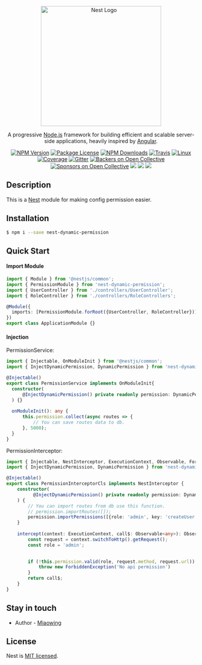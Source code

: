 <p align="center">
  <a href="http://nestjs.com/" target="blank"><img src="https://nestjs.com/img/logo_text.svg" width="320" alt="Nest Logo" /></a>
</p>

[travis-image]: https://api.travis-ci.org/nestjs/nest.svg?branch=master
[travis-url]: https://travis-ci.org/nestjs/nest
[linux-image]: https://img.shields.io/travis/nestjs/nest/master.svg?label=linux
[linux-url]: https://travis-ci.org/nestjs/nest
  
  <p align="center">A progressive <a href="http://nodejs.org" target="blank">Node.js</a> framework for building efficient and scalable server-side applications, heavily inspired by <a href="https://angular.io" target="blank">Angular</a>.</p>
    <p align="center">
<a href="https://www.npmjs.com/~nestjscore"><img src="https://img.shields.io/npm/v/@nestjs/core.svg" alt="NPM Version" /></a>
<a href="https://www.npmjs.com/~nestjscore"><img src="https://img.shields.io/npm/l/@nestjs/core.svg" alt="Package License" /></a>
<a href="https://www.npmjs.com/~nestjscore"><img src="https://img.shields.io/npm/dm/@nestjs/core.svg" alt="NPM Downloads" /></a>
<a href="https://travis-ci.org/nestjs/nest"><img src="https://api.travis-ci.org/nestjs/nest.svg?branch=master" alt="Travis" /></a>
<a href="https://travis-ci.org/nestjs/nest"><img src="https://img.shields.io/travis/nestjs/nest/master.svg?label=linux" alt="Linux" /></a>
<a href="https://coveralls.io/github/nestjs/nest?branch=master"><img src="https://coveralls.io/repos/github/nestjs/nest/badge.svg?branch=master#5" alt="Coverage" /></a>
<a href="https://gitter.im/nestjs/nestjs?utm_source=badge&utm_medium=badge&utm_campaign=pr-badge&utm_content=body_badge"><img src="https://badges.gitter.im/nestjs/nestjs.svg" alt="Gitter" /></a>
<a href="https://opencollective.com/nest#backer"><img src="https://opencollective.com/nest/backers/badge.svg" alt="Backers on Open Collective" /></a>
<a href="https://opencollective.com/nest#sponsor"><img src="https://opencollective.com/nest/sponsors/badge.svg" alt="Sponsors on Open Collective" /></a>
  <a href="https://paypal.me/kamilmysliwiec"><img src="https://img.shields.io/badge/Donate-PayPal-dc3d53.svg"/></a>
<img src="https://img.shields.io/badge/👌-Production Ready-78c7ff.svg"/>
  <a href="https://twitter.com/nestframework"><img src="https://img.shields.io/twitter/follow/nestframework.svg?style=social&label=Follow"></a>
</p>
  <!--[![Backers on Open Collective](https://opencollective.com/nest/backers/badge.svg)](https://opencollective.com/nest#backer)
  [![Sponsors on Open Collective](https://opencollective.com/nest/sponsors/badge.svg)](https://opencollective.com/nest#sponsor)-->

## Description

This is a [Nest](https://github.com/nestjs/nest) module for making config permission easier.

## Installation

```bash
$ npm i --save nest-dynamic-permission
```

## Quick Start

#### Import Module

```typescript
import { Module } from '@nestjs/common';
import { PermissionModule } from 'nest-dynamic-permission';
import { UserController } from './controllers/UserController';
import { RoleController } from './controllers/RoleControllers';

@Module({
  imports: [PermissionModule.forRoot({UserController, RoleController})],
})
export class ApplicationModule {}
```

#### Injection

PermissionService:

```typescript
import { Injectable, OnModuleInit } from '@nestjs/common';
import { InjectDynamicPermission, DynamicPermission } from 'nest-dynamic-permission';

@Injectable()
export class PermissionService implements OnModuleInit{
  constructor(
      @InjectDynamicPermission() private readonly permission: DynamicPermission,
  ) {}
  
  onModuleInit(): any {
      this.permission.collect(async routes => {
          // You can save routes data to db.
      }, 5000);
  }
}
```

PermissionInterceptor:

```typescript
import { Injectable, NestInterceptor, ExecutionContext, Observable, ForbiddenException } from '@nestjs/common';
import { InjectDynamicPermission, DynamicPermission } from 'nest-dynamic-permission';

@Injectable()
export class PermissionInterceptorCls implements NestInterceptor {
    constructor(
          @InjectDynamicPermission() private readonly permission: DynamicPermission,
    ) {
        // You can import routes from db use this function.
        // permission.importRoutes([]);
        permission.importPermissions([{role: 'admin', key: 'createUser', strategy: 'forbidden'}]);
    }
      
    intercept(context: ExecutionContext, call$: Observable<any>): Observable<any> {
        const request = context.switchToHttp().getRequest();
        const role = 'admin';

        
        if (!this.permission.valid(role, request.method, request.url)) {
            throw new ForbiddenException('No api permission')
        }
        return call$;
    }
}
```

## Stay in touch

- Author - [Miaowing](https://github.com/miaowing)

## License

  Nest is [MIT licensed](LICENSE).
